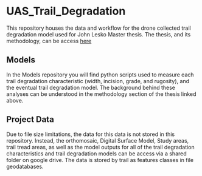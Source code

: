 # UAS_Trail_Degradation
This repository houses the data and workflow for the drone collected trail degradation model used for John Lesko Master thesis. The thesis, and its methodology, can be access [here](....)

## Models

In the Models repository you will find python scripts used to measure each trail degradation characteristic (width, incision, grade, and rugosity), and the eventual trail degradation model. The background behind these analyses can be understood in the methodology section of the thesis linked above. 

## Project Data
Due to file size limitations, the data for this data is not stored in this repository. Instead, the orthomosaic, Digital Surface Model, Study areas, trail tread areas, as well as the model outputs for all of the trail degradation characteristics and trail degradation models can be access via a shared folder on google drive. The data is stored by trail as features classes in file geodatabases.
